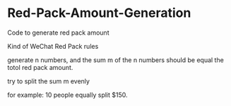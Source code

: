 # Red-Pack-Amount-Generation
Code to generate red pack amount

Kind of WeChat Red Pack rules

generate n numbers, and the sum m of the n numbers should be equal the totol red pack amount. 

try to split the sum m evenly

for example: 
10 people equally split $150.
